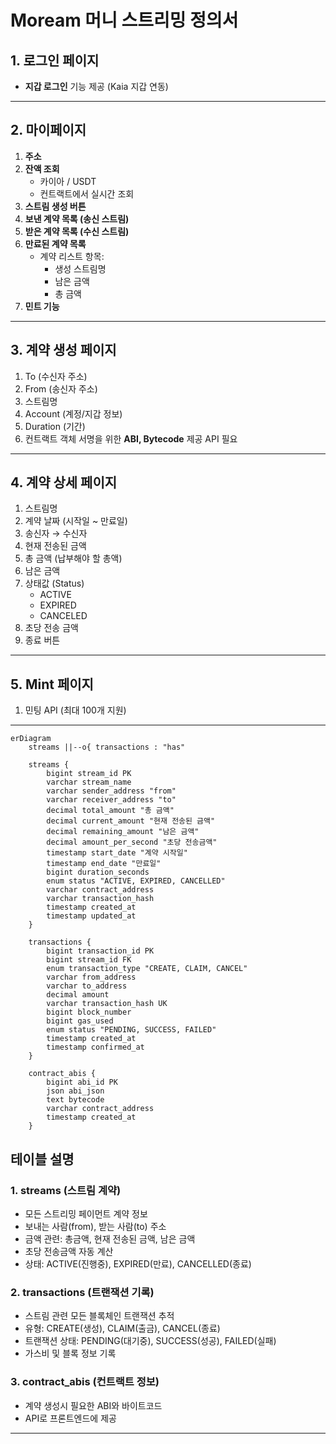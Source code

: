 # Moream 머니 스트리밍 정의서

## 1. 로그인 페이지
- **지갑 로그인** 기능 제공 (Kaia 지갑 연동)

---

## 2. 마이페이지
1. **주소**
2. **잔액 조회**
   - 카이아 / USDT
   - 컨트랙트에서 실시간 조회
3. **스트림 생성 버튼**
4. **보낸 계약 목록 (송신 스트림)**
5. **받은 계약 목록 (수신 스트림)**
6. **만료된 계약 목록**
   - 계약 리스트 항목:
     - 생성 스트림명
     - 남은 금액
     - 총 금액
7. **민트 기능**

---

## 3. 계약 생성 페이지
1. To (수신자 주소)
2. From (송신자 주소)
3. 스트림명
4. Account (계정/지갑 정보)
5. Duration (기간)
6. 컨트랙트 객체 서명을 위한 **ABI, Bytecode** 제공 API 필요

---

## 4. 계약 상세 페이지
1. 스트림명
2. 계약 날짜 (시작일 ~ 만료일)
3. 송신자 → 수신자
4. 현재 전송된 금액
5. 총 금액 (납부해야 할 총액)
6. 남은 금액
7. 상태값 (Status)  
   - ACTIVE  
   - EXPIRED  
   - CANCELED
8. 초당 전송 금액
9. 종료 버튼


---

## 5. Mint 페이지
1. 민팅 API (최대 100개 지원)

---

```mermaid
erDiagram
    streams ||--o{ transactions : "has"

    streams {
        bigint stream_id PK
        varchar stream_name
        varchar sender_address "from"
        varchar receiver_address "to"
        decimal total_amount "총 금액"
        decimal current_amount "현재 전송된 금액"
        decimal remaining_amount "남은 금액"
        decimal amount_per_second "초당 전송금액"
        timestamp start_date "계약 시작일"
        timestamp end_date "만료일"
        bigint duration_seconds
        enum status "ACTIVE, EXPIRED, CANCELLED"
        varchar contract_address
        varchar transaction_hash
        timestamp created_at
        timestamp updated_at
    }

    transactions {
        bigint transaction_id PK
        bigint stream_id FK
        enum transaction_type "CREATE, CLAIM, CANCEL"
        varchar from_address
        varchar to_address
        decimal amount
        varchar transaction_hash UK
        bigint block_number
        bigint gas_used
        enum status "PENDING, SUCCESS, FAILED"
        timestamp created_at
        timestamp confirmed_at
    }

    contract_abis {
        bigint abi_id PK
        json abi_json
        text bytecode
        varchar contract_address
        timestamp created_at
    }
```

## 테이블 설명

### 1. **streams** (스트림 계약)
- 모든 스트리밍 페이먼트 계약 정보
- 보내는 사람(from), 받는 사람(to) 주소
- 금액 관련: 총금액, 현재 전송된 금액, 남은 금액
- 초당 전송금액 자동 계산
- 상태: ACTIVE(진행중), EXPIRED(만료), CANCELLED(종료)

### 2. **transactions** (트랜잭션 기록)
- 스트림 관련 모든 블록체인 트랜잭션 추적
- 유형: CREATE(생성), CLAIM(출금), CANCEL(종료)
- 트랜잭션 상태: PENDING(대기중), SUCCESS(성공), FAILED(실패)
- 가스비 및 블록 정보 기록

### 3. **contract_abis** (컨트랙트 정보)
- 계약 생성시 필요한 ABI와 바이트코드
- API로 프론트엔드에 제공

---
